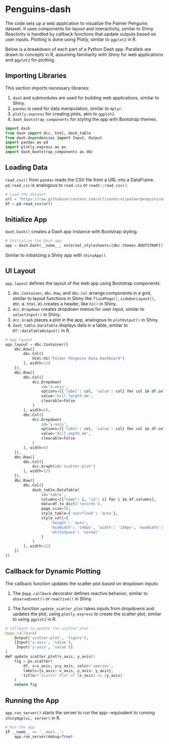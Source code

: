 # Penguins-dash

The code sets up a web application to visualize the Palmer Penguins dataset. It uses components for layout and interactivity, similar to Shiny. Reactivity is handled by callback functions that update outputs based on user inputs. Plotting is done using Plotly, similar to `ggplot2` in R.

Below is a breakdown of each part of a Python Dash app. Parallels are drawn to concepts in R, assuming familiarity with Shiny for web applications and `ggplot2` for plotting.

## Importing Libraries 

This section imports necessary libraries:
1. `dash` and submodules are used for building web applications, similar to Shiny.
2. `pandas` is used for data manipulation, similar to `dplyr`.  
3. `plotly.express` for creating plots, akin to `ggplot2`.
4. `dash_bootstrap_components` for styling the app with Bootstrap themes.


```python
import dash
from dash import dcc, html, dash_table
from dash.dependencies import Input, Output
import pandas as pd
import plotly.express as px
import dash_bootstrap_components as dbc
```


## Loading Data

`read_csv()` from `pandas` reads the CSV file from a URL into a DataFrame. `pd.read_csv` is analogous to `read.csv` or `readr::read_csv()`.

```python
# Load the dataset
url = "https://raw.githubusercontent.com/allisonhorst/palmerpenguins/main/inst/extdata/penguins.csv"
df = pd.read_csv(url)
```

## Initialize App

`dash.Dash()` creates a Dash app instance with Bootstrap styling.

```python
# Initialize the Dash app
app = dash.Dash(__name__, external_stylesheets=[dbc.themes.BOOTSTRAP])
```

Similar to initializing a Shiny app with `shinyApp()`.

## UI Layout

`app.layout` defines the layout of the web app using Bootstrap components.

1. `dbc.Container`, `dbc.Row`, and `dbc.Col` arrange components in a grid, similar to layout functions in Shiny like `fluidPage()`, `sidebarLayout()`, etc.
    a. `html.H1` creates a header, like `h1()` in Shiny.
2. `dcc.Dropdown` creates dropdown menus for user input, similar to `selectInput()` in Shiny.
3. `dcc.Graph` places a plot in the app, analogous to `plotOutput()` in Shiny.
4. `dash_table.DataTable` displays data in a table, similar to `DT::dataTableOutput()` in R.

```python
# App layout
app.layout = dbc.Container([
    dbc.Row([
        dbc.Col([
            html.H1("Palmer Penguins Data Dashboard")
        ], width=12)
    ]),
    dbc.Row([
        dbc.Col([
            dcc.Dropdown(
                id='x-axis',
                options=[{'label': col, 'value': col} for col in df.select_dtypes(include=['float64', 'int64']).columns],
                value='bill_length_mm',
                clearable=False
            )
        ], width=6),
        dbc.Col([
            dcc.Dropdown(
                id='y-axis',
                options=[{'label': col, 'value': col} for col in df.select_dtypes(include=['float64', 'int64']).columns],
                value='bill_depth_mm',
                clearable=False
            )
        ], width=6)
    ]),
    dbc.Row([
        dbc.Col([
            dcc.Graph(id='scatter-plot')
        ], width=12)
    ]),
    dbc.Row([
        dbc.Col([
            dash_table.DataTable(
                id='table',
                columns=[{"name": i, "id": i} for i in df.columns],
                data=df.to_dict('records'),
                page_size=10,
                style_table={'overflowX': 'auto'},
                style_cell={
                    'height': 'auto',
                    'minWidth': '140px', 'width': '140px', 'maxWidth': '140px',
                    'whiteSpace': 'normal'
                }
            )
        ], width=12)
    ])
])
```

## Callback for Dynamic Plotting

The callback function updates the scatter plot based on dropdown inputs:

1. The `@app.callback` decorator defines reactive behavior, similar to `observeEvent()` or `reactive()` in Shiny.

2. The function `update_scatter_plot` takes inputs from dropdowns and updates the plot, using `plotly.express` to create the scatter plot, similar to using `ggplot2` in R.

```python
# Callback to update the scatter plot
@app.callback(
    Output('scatter-plot', 'figure'),
    [Input('x-axis', 'value'),
     Input('y-axis', 'value')]
)
def update_scatter_plot(x_axis, y_axis):
    fig = px.scatter(
        df, x=x_axis, y=y_axis, color='species',
        labels={x_axis: x_axis, y_axis: y_axis},
        title=f'Scatter Plot of {x_axis} vs {y_axis}'
    )
    return fig
```

## Running the App

`app.run_server()` starts the server to run the app--equivalent to running `shinyApp(ui, server)` in R.

```python
# Run the app
if __name__ == '__main__':
    app.run_server(debug=True)
```